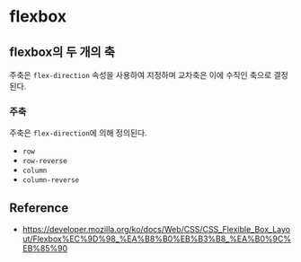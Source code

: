 # flexbox

## flexbox의 두 개의 축

주축은 `flex-direction` 속성을 사용하여 지정하며 교차축은 이에 수직인 축으로 결정된다.

### 주축

주축은 `flex-direction`에 의해 정의된다.

- `row`
- `row-reverse`
- `column`
- `column-reverse`

## Reference

- https://developer.mozilla.org/ko/docs/Web/CSS/CSS_Flexible_Box_Layout/Flexbox%EC%9D%98_%EA%B8%B0%EB%B3%B8_%EA%B0%9C%EB%85%90
